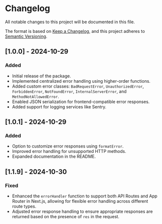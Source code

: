 
# Changelog

All notable changes to this project will be documented in this file.

The format is based on [Keep a Changelog](https://keepachangelog.com/), and this project adheres to [Semantic Versioning](https://semver.org/).

## [1.0.0] - 2024-10-29
### Added
- Initial release of the package.
- Implemented centralized error handling using higher-order functions.
- Added custom error classes: `BadRequestError`, `UnauthorizedError`, `ForbiddenError`, `NotFoundError`, `InternalServerError`, and `MethodNotAllowedError`.
- Enabled JSON serialization for frontend-compatible error responses.
- Added support for logging services like Sentry.

## [1.0.1] - 2024-10-29
### Added
- Option to customize error responses using `formatError`.
- Improved error handling for unsupported HTTP methods.
- Expanded documentation in the README.

## [1.1.9] - 2024-10-30
### Fixed
- Enhanced the `errorHandler` function to support both API Routes and App Router in Next.js, allowing for flexible error handling across different route types.
- Adjusted error response handling to ensure appropriate responses are returned based on the presence of `res` in the request.